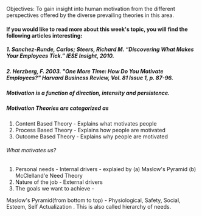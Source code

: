 Objectives: To gain insight into human motivation from the different perspectives offered by the diverse prevailing theories in this area.

#### If you would like to read more about this week's topic, you will find the following articles interesting:

##### 1. Sanchez-Runde, Carlos; Steers, Richard M. “Discovering What Makes Your Employees Tick.” IESE Insight, 2010.

##### 2. Herzberg, F. 2003. "One More Time: How Do You Motivate Employees?" Harvard Business Review, Vol. 81 Issue 1, p. 87-96.

##### Motivation is a function of direction, intensity and persistence.

##### Motivation Theories are categorized as 
1. Content Based Theory - Explains what motivates people
2. Process Based Theory - Explains how people are motivated
3. Outcome Based Theory - Explains why people are motivated

###### What motivates us?
1. Personal needs - Internal drivers - explaied by (a) Maslow's Pyramid (b) McClelland'e Need Theory
2. Nature of the job - External drivers
3. The goals we want to achieve - 

Maslow's Pyramid(from bottom to top) - Physiological, Safety, Social, Esteem, Self Actualization . This is also called hierarchy of needs.
